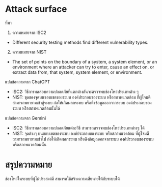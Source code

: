 # Attack surface

ที่มา
1. ความหมายจาก ISC2
  -  Different security testing methods find different vulnerability types.

2. ความหมายจาก NIST
  -  The set of points on the boundary of a system, a system element, or an environment where an attacker can try to enter, cause an effect on, or extract data from, that system, system element, or environment.

แปลข้อความจาก ChatGPT
  -  ISC2: 
    วิธีการทดสอบความปลอดภัยที่แตกต่างกันจะตรวจพบช่องโหว่ประเภทต่าง ๆ
  -  NIST: 
    ชุดของจุดบนขอบเขตของระบบ องค์ประกอบของระบบ หรือสภาพแวดล้อม ที่ผู้โจมตีสามารถพยายามเข้าสู่ระบบ ก่อให้เกิดผลกระทบ หรือดึงข้อมูลออกจากระบบ องค์ประกอบของระบบ หรือสภาพแวดล้อมนั้นได้

แปลข้อความจาก Gemini
  -  ISC2: 
    วิธีการทดสอบความปลอดภัยแต่ละวิธี สามารถตรวจพบช่องโหว่ประเภทต่างๆ ได้
  -  NIST: 
    จุดต่างๆ บนขอบเขตของระบบ องค์ประกอบของระบบ หรือสภาพแวดล้อม ที่ผู้โจมตีสามารถพยายามเข้าไป ก่อให้เกิดผลกระทบ หรือดึงข้อมูลออกจากระบบ องค์ประกอบของระบบ หรือสภาพแวดล้อมนั้น

# สรุปความหมาย

  ช่องโหว่ในระบบที่ผู้ไม่ประสงค์ดี สามารถใช้สร้างความเสียหายให้กับระบบได้
